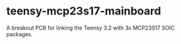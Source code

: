 # teensy-mcp23s17-mainboard
A breakout PCB for linking the Teensy 3.2 with 3x MCP23S17 SOIC packages.
